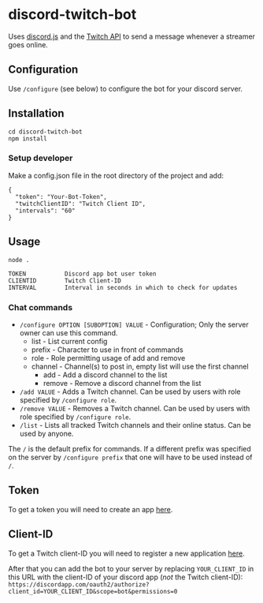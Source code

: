 # discord-twitch-bot

Uses [discord.js](https://github.com/hydrabolt/discord.js/) and the
[Twitch API](https://github.com/justintv/Twitch-API) to send a message whenever
a streamer goes online.


## Configuration

Use `/configure` (see below) to configure the bot for your discord server.


## Installation

`cd discord-twitch-bot`<br />
`npm install`

### Setup developer

Make a config.json file in the root directory of the project and add:

```
{
  "token": "Your-Bot-Token",
  "twitchClientID": "Twitch Client ID",
  "intervals": "60" 
}
```

## Usage

`node .`

```
TOKEN           Discord app bot user token
CLIENTID        Twitch Client-ID
INTERVAL        Interval in seconds in which to check for updates
```


### Chat commands

* `/configure OPTION [SUBOPTION] VALUE` - Configuration; Only the server owner
  can use this command.
  * list - List current config
  * prefix - Character to use in front of commands
  * role - Role permitting usage of add and remove
  * channel - Channel(s) to post in, empty list will use the first channel
    * add - Add a discord channel to the list
    * remove - Remove a discord channel from the list
* `/add VALUE` - Adds a Twitch channel. Can be used by users with role specified
  by `/configure role`.
* `/remove VALUE` - Removes a Twitch channel. Can be used by users with role
  specified by `/configure role`.
* `/list` - Lists all tracked Twitch channels and their online status.  Can be
  used by anyone.

The `/` is the default prefix for commands. If a different prefix was specified
on the server by `/configure prefix` that one will have to be used instead of
`/`.


## Token

To get a token you will need to create an app
[here](https://discordapp.com/developers/applications/me).


## Client-ID

To get a Twitch client-ID you will need to register a new application [here](https://www.twitch.tv/settings/connections).


After that you can add the bot to your server by replacing `YOUR_CLIENT_ID` in
this URL with the client-ID of your discord app (*not* the Twitch client-ID):
`https://discordapp.com/oauth2/authorize?client_id=YOUR_CLIENT_ID&scope=bot&permissions=0`
